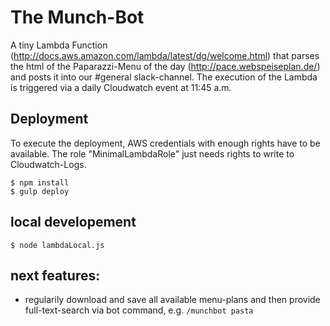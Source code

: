 # The Munch-Bot

A tiny Lambda Function (http://docs.aws.amazon.com/lambda/latest/dg/welcome.html) that 
parses the html of the Paparazzi-Menu of the day (http://pace.webspeiseplan.de/) and posts
it into our #general slack-channel.
The execution of the Lambda is triggered via a daily Cloudwatch event at 11:45 a.m.

## Deployment

To execute the deployment, AWS credentials with enough rights have to be available.
The role "MinimalLambdaRole" just needs rights to write to Cloudwatch-Logs.

```
$ npm install
$ gulp deploy
```

## local developement

```
$ node lambdaLocal.js
```

## next features:

- regularily download and save all available menu-plans and then provide full-text-search via bot command, e.g. `/munchbot pasta`